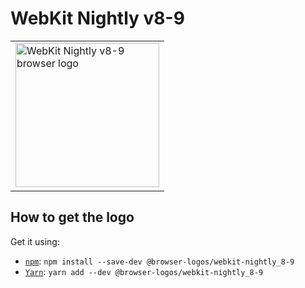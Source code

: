 WebKit Nightly v8-9
===================

<!-- markdownlint-disable line-length no-inline-html -->
<table>
    <tr height=240>
        <td>
            <a href="https://github.com/alrra/browser-logos/tree/896ab303b43decd25c518ea5dc0081e6974d344a/src/archive/webkit-nightly_8-9">
                <img width=230 src="https://raw.githubusercontent.com/alrra/browser-logos/896ab303b43decd25c518ea5dc0081e6974d344a/src/archive/webkit-nightly_8-9/webkit-nightly_8-9_512x512.png" alt="WebKit Nightly v8-9 browser logo">
            </a>
        </td>
    </tr>
</table>
<!-- markdownlint-enable line-length no-inline-html -->

How to get the logo
-------------------

Get it using:

* [`npm`][npm]: `npm install --save-dev @browser-logos/webkit-nightly_8-9`
* [`Yarn`][yarn]: `yarn add --dev @browser-logos/webkit-nightly_8-9`

<!-- Link labels: -->

[npm]: https://www.npmjs.com/
[yarn]: https://yarnpkg.com/
